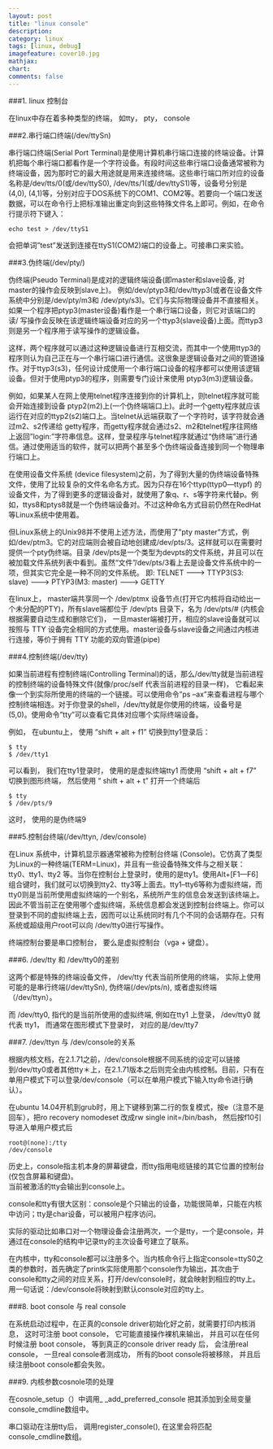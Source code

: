 ```yaml
---
layout: post
title: "linux console"
description:
category: linux
tags: [linux, debug]
imagefeature: cover10.jpg
mathjax: 
chart:
comments: false
---
```


###1. linux 控制台  
   
在linux中存在着多种类型的终端， 如tty， pty， console  
  
###2.串行端口终端(/dev/ttySn)  
  
串行端口终端(Serial Port Terminal)是使用计算机串行端口连接的终端设备。计算机把每个串行端口都看作是一个字符设备。有段时间这些串行端口设备通常被称为终端设备，因为那时它的最大用途就是用来连接终端。这些串行端口所对应的设备名称是/dev/tts/0(或/dev/ttyS0), /dev/tts/1(或/dev/ttyS1)等，设备号分别是(4,0), (4,1)等，分别对应于DOS系统下的COM1、COM2等。若要向一个端口发送数据，可以在命令行上把标准输出重定向到这些特殊文件名上即可。例如，在命令行提示符下键入：  

	echo test > /dev/ttyS1

会把单词”test”发送到连接在ttyS1(COM2)端口的设备上。可接串口来实验。  
    
###3.伪终端(/dev/pty/)  
  
伪终端(Pseudo Terminal)是成对的逻辑终端设备(即master和slave设备, 对master的操作会反映到slave上)。
例如/dev/ptyp3和/dev/ttyp3(或者在设备文件系统中分别是/dev/pty/m3和 /dev/pty/s3)。它们与实际物理设备并不直接相关。如果一个程序把ptyp3(master设备)看作是一个串行端口设备，则它对该端口的读/ 写操作会反映在该逻辑终端设备对应的另一个ttyp3(slave设备)上面。而ttyp3则是另一个程序用于读写操作的逻辑设备。  
  
这样，两个程序就可以通过这种逻辑设备进行互相交流，而其中一个使用ttyp3的程序则认为自己正在与一个串行端口进行通信。这很象是逻辑设备对之间的管道操作。对于ttyp3(s3)，任何设计成使用一个串行端口设备的程序都可以使用该逻辑设备。但对于使用ptyp3的程序，则需要专门设计来使用 ptyp3(m3)逻辑设备。  
  
例如，如果某人在网上使用telnet程序连接到你的计算机上，则telnet程序就可能会开始连接到设备 ptyp2(m2)上(一个伪终端端口上)。此时一个getty程序就应该运行在对应的ttyp2(s2)端口上。当telnet从远端获取了一个字符时，该字符就会通过m2、s2传递给 getty程序，而getty程序就会通过s2、m2和telnet程序往网络上返回”login:”字符串信息。这样，登录程序与telnet程序就通过“伪终端”进行通信。通过使用适当的软件，就可以把两个甚至多个伪终端设备连接到同一个物理串行端口上。  
  
在使用设备文件系统 (device filesystem)之前，为了得到大量的伪终端设备特殊文件，使用了比较复杂的文件名命名方式。因为只存在16个ttyp(ttyp0—ttypf) 的设备文件，为了得到更多的逻辑设备对，就使用了象q、r、s等字符来代替p。例如，ttys8和ptys8就是一个伪终端设备对。不过这种命名方式目前仍然在RedHat等Linux系统中使用着。  
  
但Linux系统上的Unix98并不使用上述方法，而使用了”pty master”方式，例如/dev/ptm3。它的对应端则会被自动地创建成/dev/pts/3。这样就可以在需要时提供一个pty伪终端。目录 /dev/pts是一个类型为devpts的文件系统，并且可以在被加载文件系统列表中看到。虽然“文件”/dev/pts/3看上去是设备文件系统中的一项，但其实它完全是一种不同的文件系统。
即: TELNET ---> TTYP3(S3: slave) ---> PTYP3(M3: master) ---> GETTY  
  
在linux上， master端共享同一个 /dev/ptmx 设备节点(打开它内核将自动给出一个未分配的PTY)，所有slave端都位于 /dev/pts 目录下，名为 /dev/pts/# (内核会根据需要自动生成和删除它们)， 一旦master端被打开，相应的slave设备就可以按照与 TTY 设备完全相同的方式使用。master设备与slave设备之间通过内核进行连接，等价于拥有 TTY 功能的双向管道(pipe)  
  
###4.控制终端(/dev/tty)  
  
如果当前进程有控制终端(Controlling Terminal)的话，那么/dev/tty就是当前进程的控制终端的设备特殊文件(就像/proc/self 代表当前进程的目录一样)， 它看起来像一个到实际所使用的终端的一个链接。可以使用命令”ps –ax”来查看进程与哪个控制终端相连。对于你登录的shell，/dev/tty就是你使用的终端，设备号是(5,0)。使用命令”tty”可以查看它具体对应哪个实际终端设备。  
  
例如， 在ubuntu上， 使用 “shift + alt + f1” 切换到tty1登录后：  
  
	$ tty
    $ /dev/tty1
  
可以看到， 我们在tty1登录时， 使用的是虚拟终端tty1
而使用 “shift + alt + f7” 切换到图形终端， 然后使用 “ shift + alt + t” 打开一个终端后
  
	$ tty
    $ /dev/pts/9
    
这时， 使用的是伪终端9  
  
###5.控制台终端(/dev/ttyn, /dev/console)  
  
在Linux 系统中，计算机显示器通常被称为控制台终端 (Console)。它仿真了类型为Linux的一种终端(TERM=Linux)，并且有一些设备特殊文件与之相关联：tty0、tty1、tty2 等。当你在控制台上登录时，使用的是tty1。使用Alt+[F1—F6]组合键时，我们就可以切换到tty2、tty3等上面去。tty1–tty6等称为虚拟终端，而tty0则是当前所使用虚拟终端的一个别名，系统所产生的信息会发送到该终端上。因此不管当前正在使用哪个虚拟终端，系统信息都会发送到控制台终端上。你可以登录到不同的虚拟终端上去，因而可以让系统同时有几个不同的会话期存在。只有系统或超级用户root可以向 /dev/tty0进行写操作。  
  
终端控制台要是串口控制台， 要么是虚拟控制台（vga + 键盘）。
  
###6. /dev/tty 和 /dev/tty0的差别  
  
这两个都是特殊的终端设备文件， /dev/tty 代表当前所使用的终端， 实际上使用可能的是串行终端(/dev/ttySn), 伪终端(/dev/pts/n), 或者虚拟终端（/dev/ttyn）。  
  
而 /dev/tty0, 指代的是当前所使用的虚拟终端, 例如在tty1 上登录， /dev/tty0 就代表 tty1， 而通常在图形模式下登录时， 对应的是/dev/tty7
  
###7. /dev/ttyn 与 /dev/console的关系  
  
根据内核文档，在2.1.71之前，/dev/console根据不同系统的设定可以链接到/dev/tty0或者其他tty＊上，在2.1.71版本之后则完全由内核控制。目前，只有在单用户模式下可以登录/dev/console（可以在单用户模式下输入tty命令进行确认）。  
  
在ubuntu 14.04开机到grub时，用上下键移到第二行的恢复模式，按e（注意不是回车），把ro recovery nomodeset 改成rw single init=/bin/bash， 然后按f10引导进入单用户模式后  
  
	root@(none):/tty
    /dev/console
    
历史上，console指主机本身的屏幕键盘，而tty指用电缆链接的其它位置的控制台(仅包含屏幕和键盘)。  
当前被激活的tty会输出到console上。  
  
console和tty有很大区别：console是个只输出的设备，功能很简单，只能在内核中访问；tty是char设备，可以被用户程序访问。  
  
实际的驱动比如串口对一个物理设备会注册两次，一个是tty，一个是console，并通过在console的结构中记录tty的主次设备号建立了联系。 
  
在内核中，tty和console都可以注册多个。当内核命令行上指定console=ttyS0之类的参数时，首先确定了printk实际使用那个console作为输出，其次由于console和tty之间的对应关系，打开/dev/console时，就会映射到相应的tty上。用一句话说：/dev/console将映射到默认console对应的tty上。   
  
###8. boot console 与 real console  
  
在系统启动过程中，在正真的console driver初始化好之前，就需要打印内核消息， 这时可注册 boot console， 它可能直接操作裸机来输出， 并且可以在任何时候注册 boot console， 等到真正的console driver ready 后， 会注册real console， 一旦real console者测成功， 所有的boot console将被移除， 并且后续注册boot console都会失败。
  
###9. 内核参数cosnole项的处理  
  
在cosnole_setup（）中调用_ _add_preferred_console 把其添加到全局变量console_cmdline数组中。    
  
串口驱动在注册tty后， 调用register_console(), 在这里会将匹配console_cmdline数组。
